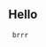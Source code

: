 ## Hello

<link rel="stylesheet" href="https://cdnjs.cloudflare.com/ajax/libs/highlight.js/11.8.0/styles/default.min.css">
<script src="https://cdnjs.cloudflare.com/ajax/libs/highlight.js/11.8.0/highlight.min.js"></script>
<script>
document.querySelectorAll('pre code.highlight').forEach((block) => {
  hljs.highlightElement(block);
});
</script>
<code> brrr </code>

<pre><code class="highlight language-php">
  <?php
    echo "test";
  ?>
</code></pre>

